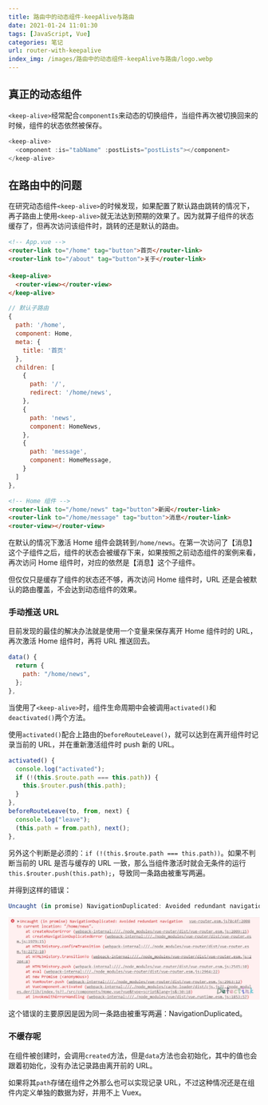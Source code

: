 ```yaml
---
title: 路由中的动态组件-keepAlive与路由
date: 2021-01-24 11:01:30
tags: [JavaScript, Vue]
categories: 笔记
url: router-with-keepalive
index_img: /images/路由中的动态组件-keepAlive与路由/logo.webp
---
```


## 真正的动态组件

`<keep-alive>`经常配合`componentIs`来动态的切换组件，当组件再次被切换回来的时候，组件的状态依然被保存。

```js
<keep-alive>
  <component :is="tabName" :postLists="postLists"></component>
</keep-alive>
```

## 在路由中的问题

在研究动态组件`<keep-alive>`的时候发现，如果配置了默认路由跳转的情况下，再子路由上使用`<keep-alive>`就无法达到预期的效果了。因为就算子组件的状态缓存了，但再次访问该组件时，跳转的还是默认的路由。

```html
<!-- App.vue -->
<router-link to="/home" tag="button">首页</router-link>
<router-link to="/about" tag="button">关于</router-link>
  
<keep-alive>
  <router-view></router-view>
</keep-alive>
```

```js
// 默认子路由
{
  path: '/home',
  component: Home,
  meta: {
    title: '首页'
  },
  children: [
    {
      path: '/',
      redirect: '/home/news',
    },
    {
      path: 'news',
      component: HomeNews,
    },
    {
      path: 'message',
      component: HomeMessage,
    }
  ]
},
```

```html
<!-- Home 组件 -->
<router-link to="/home/news" tag="button">新闻</router-link>
<router-link to="/home/message" tag="button">消息</router-link>
<router-view></router-view>
```

在默认的情况下激活 Home 组件会跳转到`/home/news`。在第一次访问了【消息】这个子组件之后，组件的状态会被缓存下来，如果按照之前动态组件的案例来看，再次访问 Home 组件时，对应的依然是【消息】这个子组件。

但仅仅只是缓存了组件的状态还不够，再次访问 Home 组件时，URL 还是会被默认的路由覆盖，不会达到动态组件的效果。

### 手动推送 URL

目前发现的最佳的解决办法就是使用一个变量来保存离开 Home 组件时的 URL，再次激活 Home 组件时，再将 URL 推送回去。

```js
data() {
  return {
    path: "/home/news",
  };
},
```

当使用了`<keep-alive>`时，组件生命周期中会被调用`activated()`和 `deactivated()`两个方法。

使用`activated()`配合上路由的`beforeRouteLeave()`，就可以达到在离开组件时记录当前的 URL，并在重新激活组件时 push 新的 URL。

```js
activated() {
  console.log("activated");
  if (!(this.$route.path === this.path)) {
    this.$router.push(this.path);
  }
},
beforeRouteLeave(to, from, next) {
  console.log("leave");
  (this.path = from.path), next();
},
```

另外这个判断是必须的：`if (!(this.$route.path === this.path))`。如果不判断当前的 URL 是否与缓存的 URL 一致，那么当组件激活时就会无条件的运行`this.$router.push(this.path);`，导致同一条路由被重写两遍。

并得到这样的错误：

```js
Uncaught (in promise) NavigationDuplicated: Avoided redundant navigation to current location: ""
```

![](../images/路由中的动态组件-keepAlive与路由/2021-01-20-10-08-18.webp)

这个错误的主要原因是因为同一条路由被重写两遍：NavigationDuplicated。

### 不缓存呢

在组件被创建时，会调用`created`方法，但是`data`方法也会初始化，其中的值也会跟着初始化，没有办法记录路由离开前的 URL。

如果将其`path`存储在组件之外那么也可以实现记录 URL，不过这种情况还是在组件内定义单独的数据为好，并用不上 Vuex。

